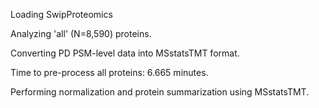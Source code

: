 Loading SwipProteomics

Analyzing 'all' (N=8,590) proteins.

Converting PD PSM-level data into MSstatsTMT format.

Time to pre-process all proteins: 6.665 minutes.

Performing normalization and protein summarization using MSstatsTMT.

